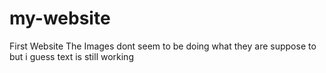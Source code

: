 # my-website
First Website
The Images dont seem to be doing what they are suppose to but i guess text is still working
